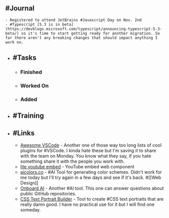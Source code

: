 ## #Journal
	- Registered to attend JetBrains #Javascript Day on Nov. 2nd
	- #Typescript [5.3 is in beta](https://devblogs.microsoft.com/typescript/announcing-typescript-5-3-beta/) so it's time to start getting ready for another migration. So far there aren't any breaking changes that should impact anything I work on.
- ## #Tasks
	- ### Finished
	- ### Worked On
	- ### Added
- ## #Training
- ## #Links
	- [Awesome VSCode](https://viatsko.github.io/awesome-vscode/) - Another one of those way too long lists of cool plugins for #VSCode. I kinda hate these but I'm saving it to share with the team on Monday. You know what they say, if you hate something share it with the people you work with.
	- [lite youtube embed](https://github.com/paulirish/lite-youtube-embed) - YouTube embed web component
	- [aicolors.co](https://aicolors.co/) - #AI Tool for generating color schemes. Didn't work for me today but I'll try again in a few days and see if it's back. #[[Web Design]]
	- [Onboard AI](https://www.getonboard.dev/) - Another #AI tool. This one can answer questions about public GitHub repositories.
	- [CSS Text Portrait Builder](https://github.com/warengonzaga/css-text-portrait-builder) - Tool to create #CSS text portraits that are really damn good. I have no practical use for it but I will find one someday.